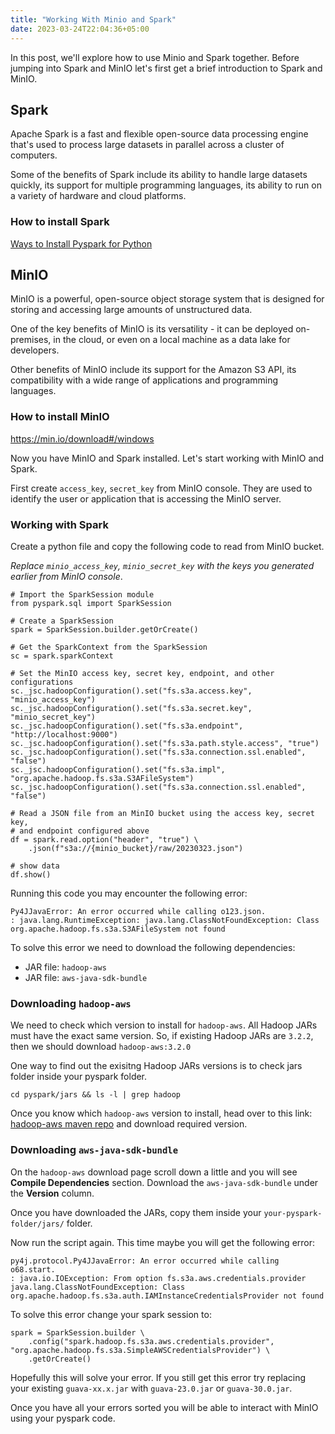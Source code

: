 ```yaml
---
title: "Working With Minio and Spark"
date: 2023-03-24T22:04:36+05:00
---
```


In this post, we'll explore how to use Minio and Spark together. Before jumping into Spark and MinIO let's first get a brief introduction to Spark and MinIO.

## Spark
Apache Spark is a fast and flexible open-source data processing engine that's used to process large datasets in parallel across a cluster of computers. 

Some of the benefits of Spark include its ability to handle large datasets quickly, its support for multiple programming languages, its ability to run on a variety of hardware and cloud platforms.

### How to install Spark
[Ways to Install Pyspark for Python](https://sparkbyexamples.com/pyspark/install-pyspark-for-python/#:~:text=Ways%20to%20Install%20Pyspark%20for%20Python%201%201%3A,...%204%204.%20Test%20PySpark%20Install%20from%20Shell)

## MinIO
MinIO is a powerful, open-source object storage system that is designed for storing and accessing large amounts of unstructured data. 

One of the key benefits of MinIO is its versatility - it can be deployed on-premises, in the cloud, or even on a local machine as a data lake for developers. 

Other benefits of MinIO include its support for the Amazon S3 API, its compatibility with a wide range of applications and programming languages.

### How to install MinIO
https://min.io/download#/windows

Now you have MinIO and Spark installed. Let's start working with MinIO and Spark.

First create `access_key`, `secret_key` from MinIO console. They are used to identify the user or application that is accessing the MinIO server.

### Working with Spark
Create a python file and copy the following code to read from MinIO bucket.

*Replace `minio_access_key`, `minio_secret_key` with the keys you generated earlier from MinIO console*.
```
# Import the SparkSession module
from pyspark.sql import SparkSession

# Create a SparkSession
spark = SparkSession.builder.getOrCreate()

# Get the SparkContext from the SparkSession
sc = spark.sparkContext

# Set the MinIO access key, secret key, endpoint, and other configurations
sc._jsc.hadoopConfiguration().set("fs.s3a.access.key", "minio_access_key")
sc._jsc.hadoopConfiguration().set("fs.s3a.secret.key", "minio_secret_key")
sc._jsc.hadoopConfiguration().set("fs.s3a.endpoint", "http://localhost:9000")
sc._jsc.hadoopConfiguration().set("fs.s3a.path.style.access", "true")
sc._jsc.hadoopConfiguration().set("fs.s3a.connection.ssl.enabled", "false")
sc._jsc.hadoopConfiguration().set("fs.s3a.impl", "org.apache.hadoop.fs.s3a.S3AFileSystem")
sc._jsc.hadoopConfiguration().set("fs.s3a.connection.ssl.enabled", "false")

# Read a JSON file from an MinIO bucket using the access key, secret key, 
# and endpoint configured above
df = spark.read.option("header", "true") \
    .json(f"s3a://{minio_bucket}/raw/20230323.json")

# show data
df.show()
```
Running this code you may encounter the following error:
```
Py4JJavaError: An error occurred while calling o123.json.
: java.lang.RuntimeException: java.lang.ClassNotFoundException: Class org.apache.hadoop.fs.s3a.S3AFileSystem not found
```

To solve this error we need to download the following dependencies:
* JAR file: `hadoop-aws`
* JAR file: `aws-java-sdk-bundle`

### Downloading `hadoop-aws`
We need to check which version to install for `hadoop-aws`. All Hadoop JARs must have the exact same version. So, if existing Hadoop JARs are `3.2.2`, then we should download `hadoop-aws:3.2.0`

One way to find out the exisitng Hadoop JARs versions is to check jars folder inside your pyspark folder. 
```
cd pyspark/jars && ls -l | grep hadoop
```

Once you know which `hadoop-aws` version to install, head over to this link: [hadoop-aws maven repo](https://mvnrepository.com/artifact/org.apache.hadoop/hadoop-aws) and download required version.

### Downloading `aws-java-sdk-bundle`
On the `hadoop-aws` download page scroll down a little and you will see    
**Compile Dependencies** section. Download the `aws-java-sdk-bundle` under the **Version** column.

Once you have downloaded the JARs, copy them inside your `your-pyspark-folder/jars/` folder.

Now run the script again. This time maybe you will get the following error:
```
py4j.protocol.Py4JJavaError: An error occurred while calling o68.start.
: java.io.IOException: From option fs.s3a.aws.credentials.provider 
java.lang.ClassNotFoundException: Class 
org.apache.hadoop.fs.s3a.auth.IAMInstanceCredentialsProvider not found
```

To solve this error change your spark session to:
```
spark = SparkSession.builder \
    .config("spark.hadoop.fs.s3a.aws.credentials.provider", "org.apache.hadoop.fs.s3a.SimpleAWSCredentialsProvider") \
    .getOrCreate()
```

Hopefully this will solve your error. If you still get this error try replacing your existing `guava-xx.x.jar` with `guava-23.0.jar` or `guava-30.0.jar`.

Once you have all your errors sorted you will be able to interact with MinIO using your pyspark code.